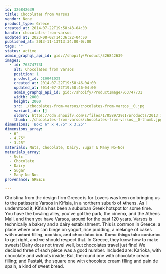 ```yaml
---
id: 326842639
title: Chocolates from Varsos
vendor: None
product_type: Greece
created_at: 2014-07-22T19:58:43-04:00
handle: chocolates-from-varsos
updated_at: 2023-08-02T14:36:22-04:00
published_at: 2013-11-13T13:34:00-05:00
tags: ""
status: active
admin_graphql_api_id: gid://shopify/Product/326842639
images:
  - id: 763747731
    alt: Chocolates from Varsos
    position: 1
    product_id: 326842639
    created_at: 2014-07-22T19:58:46-04:00
    updated_at: 2014-07-22T19:58:46-04:00
    admin_graphql_api_id: gid://shopify/ProductImage/763747731
    width: 2000
    height: 2000
    src: ./chocolates-from-varsos/chocolates-from-varsos__0.jpg
    variant_ids: []
    oldSrc: https://cdn.shopify.com/s/files/1/0589/2901/products/2013_11_09_Kiosk_1504_1.jpeg?v=1406073526
    thumb: ./chocolates-from-varsos/chocolates-from-varsos__0-thumb.jpg
dimensions: 'Box: 6" x 4.75" x 3.25"'
dimensions_array:
  - 6"
  - 4.75"
  - 3.25"
materials: Nuts, Chocolate, Dairy, Sugar & Many No-Nos
materials_array:
  - Nuts
  - Chocolate
  - Dairy
  - Sugar
  - Many No-Nos
provenance: GREECE

---
```


Christina from the design firm Greece is for Lovers was keen on bringing us to the patisserie Varsos in Kifisia, in a northern suburb of Athens. As I understood it, Kifisia has been a suburban Greek hotspot for some time. You have the bowling alley, you’ve got the park, the cinema, and the Athens Mall, and then you have Varsos, around for the past 120 years. Varsos is technically a bakery and a dairy establishment. This is common in Greece: a place where one can binge on yogurt, rice pudding, a melange of cakes with custard filling, cookies, and chocolates too. Some things take centuries to get right, and we should respect that. In Greece, they know how to make sweets! Dairy does not travel well, but chocolates travel just fine! We decided three of each piece was a good number. Included are: Karioka, with chocolate and walnuts inside; Bul, the round one with chocolate cream filling; and Pastaki, the square one with chocolate cream filling and pain de spain, a kind of sweet bread.